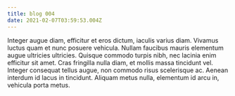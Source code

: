 ```yaml
---
title: blog 004
date: 2021-02-07T03:59:53.004Z
---
```

<!--StartFragment-->

Integer augue diam, efficitur et eros dictum, iaculis varius diam. Vivamus luctus quam et nunc posuere vehicula. Nullam faucibus mauris elementum augue ultricies ultricies. Quisque commodo turpis nibh, nec lacinia enim efficitur sit amet. Cras fringilla nulla diam, et mollis massa tincidunt vel. Integer consequat tellus augue, non commodo risus scelerisque ac. Aenean interdum id lacus in tincidunt. Aliquam metus nulla, elementum id arcu in, vehicula porta metus.

<!--EndFragment-->